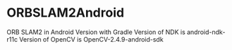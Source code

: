 # ORBSLAM2Android
ORB SLAM2 in Android Version with Gradle
Version of NDK is android-ndk-r11c
Version of OpenCV is OpenCV-2.4.9-android-sdk

